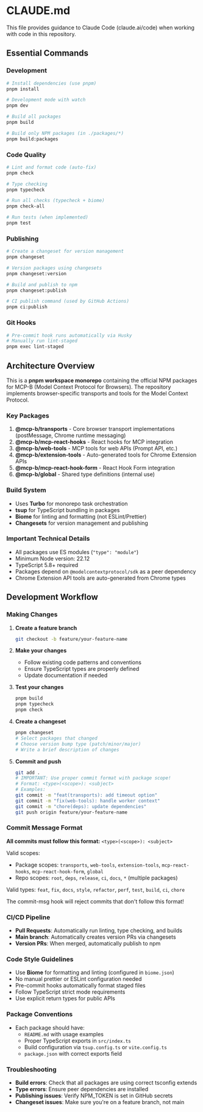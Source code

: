 # CLAUDE.md

This file provides guidance to Claude Code (claude.ai/code) when working with code in this repository.

## Essential Commands

### Development
```bash
# Install dependencies (use pnpm)
pnpm install

# Development mode with watch
pnpm dev

# Build all packages
pnpm build

# Build only NPM packages (in ./packages/*)
pnpm build:packages
```

### Code Quality
```bash
# Lint and format code (auto-fix)
pnpm check

# Type checking
pnpm typecheck

# Run all checks (typecheck + biome)
pnpm check-all

# Run tests (when implemented)
pnpm test
```

### Publishing
```bash
# Create a changeset for version management
pnpm changeset

# Version packages using changesets
pnpm changeset:version

# Build and publish to npm
pnpm changeset:publish

# CI publish command (used by GitHub Actions)
pnpm ci:publish
```

### Git Hooks
```bash
# Pre-commit hook runs automatically via Husky
# Manually run lint-staged
pnpm exec lint-staged
```

## Architecture Overview

This is a **pnpm workspace monorepo** containing the official NPM packages for MCP-B (Model Context Protocol for Browsers). The repository implements browser-specific transports and tools for the Model Context Protocol.

### Key Packages

1. **@mcp-b/transports** - Core browser transport implementations (postMessage, Chrome runtime messaging)
2. **@mcp-b/mcp-react-hooks** - React hooks for MCP integration  
3. **@mcp-b/web-tools** - MCP tools for web APIs (Prompt API, etc.)
4. **@mcp-b/extension-tools** - Auto-generated tools for Chrome Extension APIs
5. **@mcp-b/mcp-react-hook-form** - React Hook Form integration
6. **@mcp-b/global** - Shared type definitions (internal use)

### Build System

- Uses **Turbo** for monorepo task orchestration
- **tsup** for TypeScript bundling in packages
- **Biome** for linting and formatting (not ESLint/Prettier)
- **Changesets** for version management and publishing

### Important Technical Details

- All packages use ES modules (`"type": "module"`)
- Minimum Node version: 22.12
- TypeScript 5.8+ required
- Packages depend on `@modelcontextprotocol/sdk` as a peer dependency
- Chrome Extension API tools are auto-generated from Chrome types

## Development Workflow

### Making Changes

1. **Create a feature branch**
   ```bash
   git checkout -b feature/your-feature-name
   ```

2. **Make your changes**
   - Follow existing code patterns and conventions
   - Ensure TypeScript types are properly defined
   - Update documentation if needed

3. **Test your changes**
   ```bash
   pnpm build
   pnpm typecheck
   pnpm check
   ```

4. **Create a changeset**
   ```bash
   pnpm changeset
   # Select packages that changed
   # Choose version bump type (patch/minor/major)
   # Write a brief description of changes
   ```

5. **Commit and push**
   ```bash
   git add .
   # IMPORTANT: Use proper commit format with package scope!
   # Format: <type>(<scope>): <subject>
   # Examples:
   git commit -m "feat(transports): add timeout option"
   git commit -m "fix(web-tools): handle worker context"
   git commit -m "chore(deps): update dependencies"
   git push origin feature/your-feature-name
   ```

### Commit Message Format

**All commits must follow this format:** `<type>(<scope>): <subject>`

Valid scopes:
- Package scopes: `transports`, `web-tools`, `extension-tools`, `mcp-react-hooks`, `mcp-react-hook-form`, `global`
- Repo scopes: `root`, `deps`, `release`, `ci`, `docs`, `*` (multiple packages)

Valid types: `feat`, `fix`, `docs`, `style`, `refactor`, `perf`, `test`, `build`, `ci`, `chore`

The commit-msg hook will reject commits that don't follow this format!

### CI/CD Pipeline

- **Pull Requests**: Automatically run linting, type checking, and builds
- **Main branch**: Automatically creates version PRs via changesets
- **Version PRs**: When merged, automatically publish to npm

### Code Style Guidelines

- Use **Biome** for formatting and linting (configured in `biome.json`)
- No manual prettier or ESLint configuration needed
- Pre-commit hooks automatically format staged files
- Follow TypeScript strict mode requirements
- Use explicit return types for public APIs

### Package Conventions

- Each package should have:
  - `README.md` with usage examples
  - Proper TypeScript exports in `src/index.ts`
  - Build configuration via `tsup.config.ts` or `vite.config.ts`
  - `package.json` with correct exports field

### Troubleshooting

- **Build errors**: Check that all packages are using correct tsconfig extends
- **Type errors**: Ensure peer dependencies are installed
- **Publishing issues**: Verify NPM_TOKEN is set in GitHub secrets
- **Changeset issues**: Make sure you're on a feature branch, not main